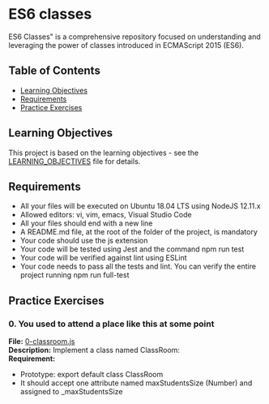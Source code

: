 # ES6 classes
ES6 Classes" is a comprehensive repository focused on understanding and leveraging the power of classes introduced in ECMAScript 2015 (ES6). 

## Table of Contents

- [Learning Objectives](#learning-objectives)
- [Requirements](#requirements)
- [Practice Exercises](#practice-exercises)

## Learning Objectives

This project is based on the learning objectives - see the [LEARNING_OBJECTIVES](https://github.com/Goaty-yagi/holbertonschool-web_back_end/blob/main/ES6_classes/LEARNING_OBJECTIVES.md) file for details.

## Requirements

- All your files will be executed on Ubuntu 18.04 LTS using NodeJS 12.11.x
- Allowed editors: vi, vim, emacs, Visual Studio Code
- All your files should end with a new line
- A README.md file, at the root of the folder of the project, is mandatory
- Your code should use the js extension
- Your code will be tested using Jest and the command npm run test
- Your code will be verified against lint using ESLint
- Your code needs to pass all the tests and lint. You can verify the entire project running npm run full-test

## Practice Exercises

### 0. You used to attend a place like this at some point

**File:** [0-classroom.js](https://github.com/Goaty-yagi/holbertonschool-web_back_end/blob/main/ES6_classes/0-classroom.js)<br>
**Description:** Implement a class named ClassRoom:<br>
**Requirement:** <br>
- Prototype: export default class ClassRoom
- It should accept one attribute named maxStudentsSize (Number) and assigned to _maxStudentsSize